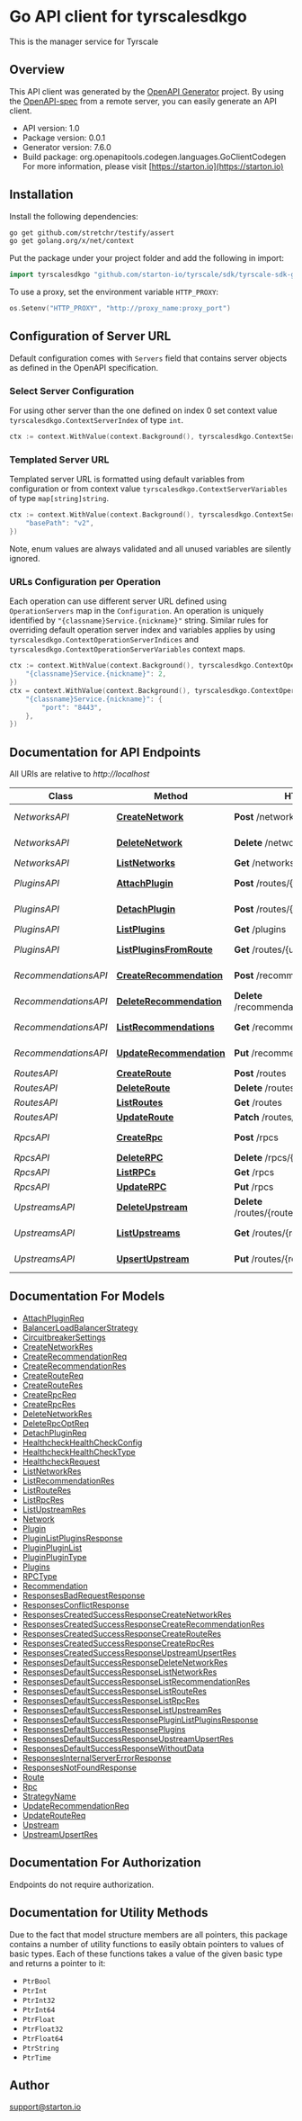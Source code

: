 # Go API client for tyrscalesdkgo

This is the manager service for Tyrscale

## Overview
This API client was generated by the [OpenAPI Generator](https://openapi-generator.tech) project.  By using the [OpenAPI-spec](https://www.openapis.org/) from a remote server, you can easily generate an API client.

- API version: 1.0
- Package version: 0.0.1
- Generator version: 7.6.0
- Build package: org.openapitools.codegen.languages.GoClientCodegen
For more information, please visit [https://starton.io](https://starton.io)

## Installation

Install the following dependencies:

```sh
go get github.com/stretchr/testify/assert
go get golang.org/x/net/context
```

Put the package under your project folder and add the following in import:

```go
import tyrscalesdkgo "github.com/starton-io/tyrscale/sdk/tyrscale-sdk-go"
```

To use a proxy, set the environment variable `HTTP_PROXY`:

```go
os.Setenv("HTTP_PROXY", "http://proxy_name:proxy_port")
```

## Configuration of Server URL

Default configuration comes with `Servers` field that contains server objects as defined in the OpenAPI specification.

### Select Server Configuration

For using other server than the one defined on index 0 set context value `tyrscalesdkgo.ContextServerIndex` of type `int`.

```go
ctx := context.WithValue(context.Background(), tyrscalesdkgo.ContextServerIndex, 1)
```

### Templated Server URL

Templated server URL is formatted using default variables from configuration or from context value `tyrscalesdkgo.ContextServerVariables` of type `map[string]string`.

```go
ctx := context.WithValue(context.Background(), tyrscalesdkgo.ContextServerVariables, map[string]string{
	"basePath": "v2",
})
```

Note, enum values are always validated and all unused variables are silently ignored.

### URLs Configuration per Operation

Each operation can use different server URL defined using `OperationServers` map in the `Configuration`.
An operation is uniquely identified by `"{classname}Service.{nickname}"` string.
Similar rules for overriding default operation server index and variables applies by using `tyrscalesdkgo.ContextOperationServerIndices` and `tyrscalesdkgo.ContextOperationServerVariables` context maps.

```go
ctx := context.WithValue(context.Background(), tyrscalesdkgo.ContextOperationServerIndices, map[string]int{
	"{classname}Service.{nickname}": 2,
})
ctx = context.WithValue(context.Background(), tyrscalesdkgo.ContextOperationServerVariables, map[string]map[string]string{
	"{classname}Service.{nickname}": {
		"port": "8443",
	},
})
```

## Documentation for API Endpoints

All URIs are relative to *http://localhost*

Class | Method | HTTP request | Description
------------ | ------------- | ------------- | -------------
*NetworksAPI* | [**CreateNetwork**](docs/NetworksAPI.md#createnetwork) | **Post** /networks | Create a network
*NetworksAPI* | [**DeleteNetwork**](docs/NetworksAPI.md#deletenetwork) | **Delete** /networks/{name} | Delete a network
*NetworksAPI* | [**ListNetworks**](docs/NetworksAPI.md#listnetworks) | **Get** /networks | Get list networks
*PluginsAPI* | [**AttachPlugin**](docs/PluginsAPI.md#attachplugin) | **Post** /routes/{uuid}/attach-plugin | Attach plugin to route
*PluginsAPI* | [**DetachPlugin**](docs/PluginsAPI.md#detachplugin) | **Post** /routes/{uuid}/detach-plugin | Detach plugin from route
*PluginsAPI* | [**ListPlugins**](docs/PluginsAPI.md#listplugins) | **Get** /plugins | Get list plugins
*PluginsAPI* | [**ListPluginsFromRoute**](docs/PluginsAPI.md#listpluginsfromroute) | **Get** /routes/{uuid}/plugins | Get list plugins from route
*RecommendationsAPI* | [**CreateRecommendation**](docs/RecommendationsAPI.md#createrecommendation) | **Post** /recommendations | Create a recommendation
*RecommendationsAPI* | [**DeleteRecommendation**](docs/RecommendationsAPI.md#deleterecommendation) | **Delete** /recommendations/{route_uuid} | Delete a recommendation
*RecommendationsAPI* | [**ListRecommendations**](docs/RecommendationsAPI.md#listrecommendations) | **Get** /recommendations | List recommendation
*RecommendationsAPI* | [**UpdateRecommendation**](docs/RecommendationsAPI.md#updaterecommendation) | **Put** /recommendations | Update a recommendation
*RoutesAPI* | [**CreateRoute**](docs/RoutesAPI.md#createroute) | **Post** /routes | Create a route
*RoutesAPI* | [**DeleteRoute**](docs/RoutesAPI.md#deleteroute) | **Delete** /routes/{uuid} | Delete a route
*RoutesAPI* | [**ListRoutes**](docs/RoutesAPI.md#listroutes) | **Get** /routes | Get list routes
*RoutesAPI* | [**UpdateRoute**](docs/RoutesAPI.md#updateroute) | **Patch** /routes/{uuid} | Update a route
*RpcsAPI* | [**CreateRpc**](docs/RpcsAPI.md#createrpc) | **Post** /rpcs | Create a new Rpc
*RpcsAPI* | [**DeleteRPC**](docs/RpcsAPI.md#deleterpc) | **Delete** /rpcs/{uuid} | Delete a RPC
*RpcsAPI* | [**ListRPCs**](docs/RpcsAPI.md#listrpcs) | **Get** /rpcs | List RPCs
*RpcsAPI* | [**UpdateRPC**](docs/RpcsAPI.md#updaterpc) | **Put** /rpcs | Update a RPC
*UpstreamsAPI* | [**DeleteUpstream**](docs/UpstreamsAPI.md#deleteupstream) | **Delete** /routes/{route_uuid}/upstreams/{uuid} | Delete a upstream
*UpstreamsAPI* | [**ListUpstreams**](docs/UpstreamsAPI.md#listupstreams) | **Get** /routes/{route_uuid}/upstreams | Get list upstreams
*UpstreamsAPI* | [**UpsertUpstream**](docs/UpstreamsAPI.md#upsertupstream) | **Put** /routes/{route_uuid}/upstreams | Create or update a upstream


## Documentation For Models

 - [AttachPluginReq](docs/AttachPluginReq.md)
 - [BalancerLoadBalancerStrategy](docs/BalancerLoadBalancerStrategy.md)
 - [CircuitbreakerSettings](docs/CircuitbreakerSettings.md)
 - [CreateNetworkRes](docs/CreateNetworkRes.md)
 - [CreateRecommendationReq](docs/CreateRecommendationReq.md)
 - [CreateRecommendationRes](docs/CreateRecommendationRes.md)
 - [CreateRouteReq](docs/CreateRouteReq.md)
 - [CreateRouteRes](docs/CreateRouteRes.md)
 - [CreateRpcReq](docs/CreateRpcReq.md)
 - [CreateRpcRes](docs/CreateRpcRes.md)
 - [DeleteNetworkRes](docs/DeleteNetworkRes.md)
 - [DeleteRpcOptReq](docs/DeleteRpcOptReq.md)
 - [DetachPluginReq](docs/DetachPluginReq.md)
 - [HealthcheckHealthCheckConfig](docs/HealthcheckHealthCheckConfig.md)
 - [HealthcheckHealthCheckType](docs/HealthcheckHealthCheckType.md)
 - [HealthcheckRequest](docs/HealthcheckRequest.md)
 - [ListNetworkRes](docs/ListNetworkRes.md)
 - [ListRecommendationRes](docs/ListRecommendationRes.md)
 - [ListRouteRes](docs/ListRouteRes.md)
 - [ListRpcRes](docs/ListRpcRes.md)
 - [ListUpstreamRes](docs/ListUpstreamRes.md)
 - [Network](docs/Network.md)
 - [Plugin](docs/Plugin.md)
 - [PluginListPluginsResponse](docs/PluginListPluginsResponse.md)
 - [PluginPluginList](docs/PluginPluginList.md)
 - [PluginPluginType](docs/PluginPluginType.md)
 - [Plugins](docs/Plugins.md)
 - [RPCType](docs/RPCType.md)
 - [Recommendation](docs/Recommendation.md)
 - [ResponsesBadRequestResponse](docs/ResponsesBadRequestResponse.md)
 - [ResponsesConflictResponse](docs/ResponsesConflictResponse.md)
 - [ResponsesCreatedSuccessResponseCreateNetworkRes](docs/ResponsesCreatedSuccessResponseCreateNetworkRes.md)
 - [ResponsesCreatedSuccessResponseCreateRecommendationRes](docs/ResponsesCreatedSuccessResponseCreateRecommendationRes.md)
 - [ResponsesCreatedSuccessResponseCreateRouteRes](docs/ResponsesCreatedSuccessResponseCreateRouteRes.md)
 - [ResponsesCreatedSuccessResponseCreateRpcRes](docs/ResponsesCreatedSuccessResponseCreateRpcRes.md)
 - [ResponsesCreatedSuccessResponseUpstreamUpsertRes](docs/ResponsesCreatedSuccessResponseUpstreamUpsertRes.md)
 - [ResponsesDefaultSuccessResponseDeleteNetworkRes](docs/ResponsesDefaultSuccessResponseDeleteNetworkRes.md)
 - [ResponsesDefaultSuccessResponseListNetworkRes](docs/ResponsesDefaultSuccessResponseListNetworkRes.md)
 - [ResponsesDefaultSuccessResponseListRecommendationRes](docs/ResponsesDefaultSuccessResponseListRecommendationRes.md)
 - [ResponsesDefaultSuccessResponseListRouteRes](docs/ResponsesDefaultSuccessResponseListRouteRes.md)
 - [ResponsesDefaultSuccessResponseListRpcRes](docs/ResponsesDefaultSuccessResponseListRpcRes.md)
 - [ResponsesDefaultSuccessResponseListUpstreamRes](docs/ResponsesDefaultSuccessResponseListUpstreamRes.md)
 - [ResponsesDefaultSuccessResponsePluginListPluginsResponse](docs/ResponsesDefaultSuccessResponsePluginListPluginsResponse.md)
 - [ResponsesDefaultSuccessResponsePlugins](docs/ResponsesDefaultSuccessResponsePlugins.md)
 - [ResponsesDefaultSuccessResponseUpstreamUpsertRes](docs/ResponsesDefaultSuccessResponseUpstreamUpsertRes.md)
 - [ResponsesDefaultSuccessResponseWithoutData](docs/ResponsesDefaultSuccessResponseWithoutData.md)
 - [ResponsesInternalServerErrorResponse](docs/ResponsesInternalServerErrorResponse.md)
 - [ResponsesNotFoundResponse](docs/ResponsesNotFoundResponse.md)
 - [Route](docs/Route.md)
 - [Rpc](docs/Rpc.md)
 - [StrategyName](docs/StrategyName.md)
 - [UpdateRecommendationReq](docs/UpdateRecommendationReq.md)
 - [UpdateRouteReq](docs/UpdateRouteReq.md)
 - [Upstream](docs/Upstream.md)
 - [UpstreamUpsertRes](docs/UpstreamUpsertRes.md)


## Documentation For Authorization

Endpoints do not require authorization.


## Documentation for Utility Methods

Due to the fact that model structure members are all pointers, this package contains
a number of utility functions to easily obtain pointers to values of basic types.
Each of these functions takes a value of the given basic type and returns a pointer to it:

* `PtrBool`
* `PtrInt`
* `PtrInt32`
* `PtrInt64`
* `PtrFloat`
* `PtrFloat32`
* `PtrFloat64`
* `PtrString`
* `PtrTime`

## Author

support@starton.io

